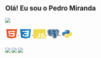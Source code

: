 ## Olá! Eu sou o Pedro Miranda 

<div>
  <a href="https://www.alissondouguerty.com.br" target="_blank">
  <img height="180em" src="https://github-readme-stats.vercel.app/api?username=peemiranda&show_icons=true&theme=dark&include_all_commits=true&count_private=true"/>
</div>
  
 <div style="display: inline_block"><br>
   <img align="center" alt="HTML" height="30" width="40" src="https://raw.githubusercontent.com/devicons/devicon/master/icons/html5/html5-original.svg">
   <img align="center" alt="CSS" height="30" width="40" src="https://raw.githubusercontent.com/devicons/devicon/master/icons/css3/css3-original.svg">
   <img align="center" alt="Js" height="30" width="40" src="https://raw.githubusercontent.com/devicons/devicon/master/icons/javascript/javascript-plain.svg">
   <img align="center" alt="Alisson-Django" height="30" width="40" src="https://raw.githubusercontent.com/devicons/devicon/master/icons/postgresql/postgresql-original.svg">
   <img align="center" alt="Alisson-Python" height="30" width="40" src="https://raw.githubusercontent.com/devicons/devicon/master/icons/python/python-original.svg">
</div>
  
  ##
 
<div> 
  <a href="https://instagram.com/byypeeh" target="_blank"><img src="https://img.shields.io/badge/-Instagram-purple?style=for-the-badge&logo=instagram&logoColor=white" target="_blank"></a>
  <a href = "mailto:pemirandaprofissional@gmail.com"><img src="https://img.shields.io/badge/-Gmail-%23E4405F?style=for-the-badge&logo=gmail&logoColor=white" target="_blank"></a>
  <a href="https://www.linkedin.com/in/pedro-h-miranda/" target="_blank"><img src="https://img.shields.io/badge/-LinkedIn-%230077B5?style=for-the-badge&logo=linkedin&logoColor=white" target="_blank"></a>
  
</div>

